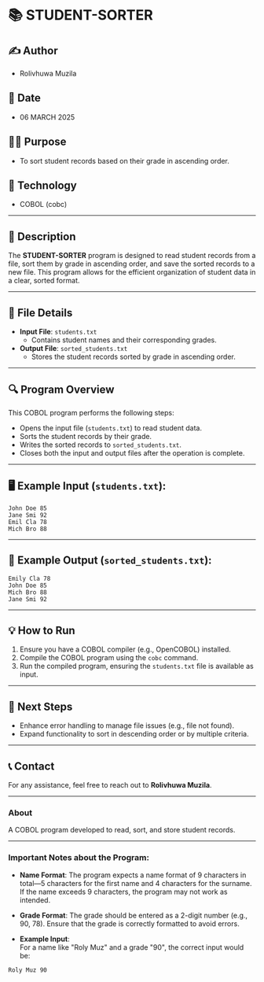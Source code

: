 # 📚 **STUDENT-SORTER**

## ✍️ **Author**  
- Rolivhuwa Muzila  

## 📅 **Date**  
- 06 MARCH 2025  

## 🧑‍💻 **Purpose**  
- To sort student records based on their grade in ascending order.  

## 🔧 **Technology**  
- COBOL (cobc)

---

## 📝 **Description**  
The **STUDENT-SORTER** program is designed to read student records from a file, sort them by grade in ascending order, and save the sorted records to a new file. This program allows for the efficient organization of student data in a clear, sorted format.

---

## 📂 **File Details**  
- **Input File**: `students.txt`  
  - Contains student names and their corresponding grades.  
- **Output File**: `sorted_students.txt`  
  - Stores the student records sorted by grade in ascending order.  

---

## 🔍 **Program Overview**  
This COBOL program performs the following steps:  
- Opens the input file (`students.txt`) to read student data.  
- Sorts the student records by their grade.  
- Writes the sorted records to `sorted_students.txt`.  
- Closes both the input and output files after the operation is complete.

---

## 🖥️ **Example Input** (`students.txt`):  
```
John Doe 85  
Jane Smi 92  
Emil Cla 78  
Mich Bro 88
```

---

## 📝 **Example Output** (`sorted_students.txt`):  
```
Emily Cla 78  
John Doe 85  
Mich Bro 88  
Jane Smi 92
```

---

## 💡 **How to Run**  
1. Ensure you have a COBOL compiler (e.g., OpenCOBOL) installed.  
2. Compile the COBOL program using the `cobc` command.  
3. Run the compiled program, ensuring the `students.txt` file is available as input.

---

## 🚀 **Next Steps**  
- Enhance error handling to manage file issues (e.g., file not found).  
- Expand functionality to sort in descending order or by multiple criteria.

---

## 📞 **Contact**  
For any assistance, feel free to reach out to **Rolivhuwa Muzila**.

---

### About  
A COBOL program developed to read, sort, and store student records.

---

### **Important Notes about the Program**:

- **Name Format**: The program expects a name format of 9 characters in total—5 characters for the first name and 4 characters for the surname. If the name exceeds 9 characters, the program may not work as intended.
  
- **Grade Format**: The grade should be entered as a 2-digit number (e.g., 90, 78). Ensure that the grade is correctly formatted to avoid errors.

- **Example Input**:  
For a name like "Roly Muz" and a grade "90", the correct input would be:  
```
Roly Muz 90
```


